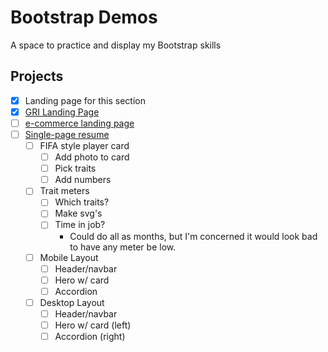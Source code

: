# Bootstrap Demos

A space to practice and display my Bootstrap skills

## Projects

- [x] Landing page for this section
- [x] [GRI Landing Page](./government-reform-institute.html)
- [ ] [e-commerce landing page](./not-amazon.html)
- [ ] [Single-page resume](./resume-site.html)
	- [ ] FIFA style player card
		- [ ] Add photo to card
		- [ ] Pick traits
		- [ ] Add numbers
	- [ ] Trait meters
		- [ ] Which traits?
		- [ ] Make svg's
		- [ ] Time in job?
			- Could do all as months, but I'm concerned it would look bad to  have any meter be low.
	- [ ] Mobile Layout
		- [ ] Header/navbar
		- [ ] Hero w/ card
		- [ ] Accordion
	- [ ] Desktop Layout
		- [ ] Header/navbar
		- [ ] Hero w/ card (left)
		- [ ] Accordion (right)
